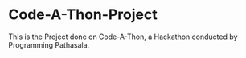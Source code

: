 # Code-A-Thon-Project
This is the Project done on Code-A-Thon, a Hackathon conducted by Programming Pathasala.
